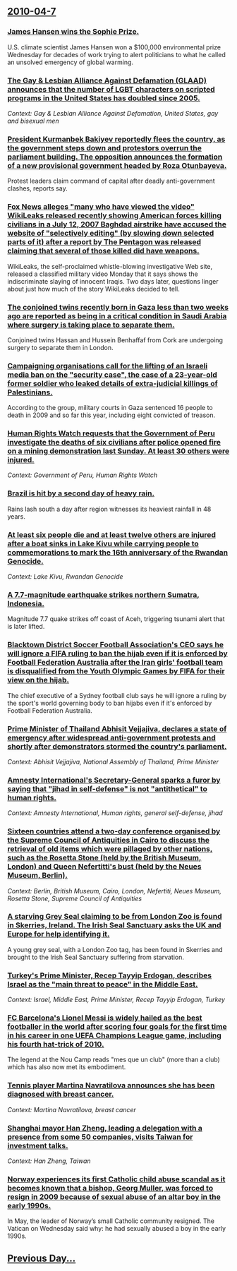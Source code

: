 ## [2010-04-7](/news/2010/04/7/index.md)

### [James Hansen wins the Sophie Prize. ](/news/2010/04/7/james-hansen-wins-the-sophie-prize.md)
U.S. climate scientist James Hansen won a $100,000 environmental prize Wednesday for decades of work trying to alert politicians to what he called an unsolved emergency of global warming.

### [The Gay & Lesbian Alliance Against Defamation (GLAAD) announces that the number of LGBT characters on scripted programs in the United States has doubled since 2005. ](/news/2010/04/7/the-gay-lesbian-alliance-against-defamation-glaad-announces-that-the-number-of-lgbt-characters-on-scripted-programs-in-the-united-states.md)
_Context: Gay & Lesbian Alliance Against Defamation, United States, gay and bisexual men_

### [ President Kurmanbek Bakiyev reportedly flees the country, as the government steps down and protestors overrun the parliament building. The opposition announces the formation of a new provisional government headed by Roza Otunbayeva. ](/news/2010/04/7/president-kurmanbek-bakiyev-reportedly-flees-the-country-as-the-government-steps-down-and-protestors-overrun-the-parliament-building-the.md)
Protest leaders claim command of capital after deadly anti-government clashes, reports say.

### [Fox News alleges "many who have viewed the video" WikiLeaks released recently showing American forces killing civilians in a July 12, 2007 Baghdad airstrike have accused the website of "selectively editing" (by slowing down selected parts of it) after a report by The Pentagon was released claiming that several of those killed did have weapons. ](/news/2010/04/7/fox-news-alleges-many-who-have-viewed-the-video-wikileaks-released-recently-showing-american-forces-killing-civilians-in-a-july-12-2007-b.md)
WikiLeaks, the self-proclaimed whistle-blowing investigative Web site, released a classified military video Monday that it says shows the indiscriminate slaying of innocent Iraqis. Two days later, questions linger about just how much of the story WikiLeaks decided to tell. 

### [The conjoined twins recently born in Gaza less than two weeks ago are reported as being in a critical condition in Saudi Arabia where surgery is taking place to separate them. ](/news/2010/04/7/the-conjoined-twins-recently-born-in-gaza-less-than-two-weeks-ago-are-reported-as-being-in-a-critical-condition-in-saudi-arabia-where-surger.md)
Conjoined twins Hassan and Hussein Benhaffaf from Cork are undergoing surgery to separate them in London.

### [Campaigning organisations call for the lifting of an Israeli media ban on the "security case", the case of a 23-year-old former soldier who leaked details of extra-judicial killings of Palestinians. ](/news/2010/04/7/campaigning-organisations-call-for-the-lifting-of-an-israeli-media-ban-on-the-security-case-the-case-of-a-23-year-old-former-soldier-who.md)
According to the group, military courts in Gaza sentenced 16 people to death in 2009 and so far this year, including eight convicted of treason.

### [Human Rights Watch requests that the Government of Peru investigate the deaths of six civilians after police opened fire on a mining demonstration last Sunday. At least 30 others were injured. ](/news/2010/04/7/human-rights-watch-requests-that-the-government-of-peru-investigate-the-deaths-of-six-civilians-after-police-opened-fire-on-a-mining-demonst.md)
_Context: Government of Peru, Human Rights Watch_

### [Brazil is hit by a second day of heavy rain. ](/news/2010/04/7/brazil-is-hit-by-a-second-day-of-heavy-rain.md)
Rains lash south a day after region witnesses its heaviest rainfall in 48 years.

### [At least six people die and at least twelve others are injured after a boat sinks in Lake Kivu while carrying people to commemorations to mark the 16th anniversary of the Rwandan Genocide. ](/news/2010/04/7/at-least-six-people-die-and-at-least-twelve-others-are-injured-after-a-boat-sinks-in-lake-kivu-while-carrying-people-to-commemorations-to-ma.md)
_Context: Lake Kivu, Rwandan Genocide_

### [A 7.7-magnitude earthquake strikes northern Sumatra, Indonesia. ](/news/2010/04/7/a-7-7-magnitude-earthquake-strikes-northern-sumatra-indonesia.md)
Magnitude 7.7 quake strikes off coast of Aceh, triggering tsunami alert that is later lifted.

### [Blacktown District Soccer Football Association's CEO says he will ignore a FIFA ruling to ban the hijab even if it is enforced by Football Federation Australia after the Iran girls' football team is disqualified from the Youth Olympic Games by FIFA for their view on the hijab. ](/news/2010/04/7/blacktown-district-soccer-football-association-s-ceo-says-he-will-ignore-a-fifa-ruling-to-ban-the-hijab-even-if-it-is-enforced-by-football-f.md)
The chief executive of a Sydney football club says he will ignore a ruling by the sport&#039;s world governing body to ban hijabs even if it&#039;s enforced by Football Federation Australia.

### [Prime Minister of Thailand Abhisit Vejjajiva, declares a state of emergency after widespread anti-government protests and shortly after demonstrators stormed the country's parliament. ](/news/2010/04/7/prime-minister-of-thailand-abhisit-vejjajiva-declares-a-state-of-emergency-after-widespread-anti-government-protests-and-shortly-after-demo.md)
_Context: Abhisit Vejjajiva, National Assembly of Thailand, Prime Minister_

### [Amnesty International's Secretary-General sparks a furor by saying that "jihad in self-defense" is not "antithetical" to human rights. ](/news/2010/04/7/amnesty-internationalas-secretary-general-sparks-a-furor-by-saying-that-ajihad-in-self-defensea-is-not-aantitheticala-to-human-rig.md)
_Context: Amnesty International, Human rights, general self-defense, jihad_

### [Sixteen countries attend a two-day conference organised by the Supreme Council of Antiquities in Cairo to discuss the retrieval of old items which were pillaged by other nations, such as the Rosetta Stone (held by the British Museum, London) and Queen Nefertitti's bust (held by the Neues Museum, Berlin). ](/news/2010/04/7/sixteen-countries-attend-a-two-day-conference-organised-by-the-supreme-council-of-antiquities-in-cairo-to-discuss-the-retrieval-of-old-items.md)
_Context: Berlin, British Museum, Cairo, London, Nefertiti, Neues Museum, Rosetta Stone, Supreme Council of Antiquities_

### [A starving Grey Seal claiming to be from London Zoo is found in Skerries, Ireland. The Irish Seal Sanctuary asks the UK and Europe for help identifying it. ](/news/2010/04/7/a-starving-grey-seal-claiming-to-be-from-london-zoo-is-found-in-skerries-ireland-the-irish-seal-sanctuary-asks-the-uk-and-europe-for-help.md)
A young grey seal, with a London Zoo tag, has been found in Skerries and brought to the Irish Seal Sanctuary suffering from starvation.

### [Turkey's Prime Minister, Recep Tayyip Erdogan, describes Israel as the "main threat to peace" in the Middle East. ](/news/2010/04/7/turkey-s-prime-minister-recep-tayyip-erdoaan-describes-israel-as-the-main-threat-to-peace-in-the-middle-east.md)
_Context: Israel, Middle East, Prime Minister, Recep Tayyip Erdogan, Turkey_

### [FC Barcelona's Lionel Messi is widely hailed as the best footballer in the world after scoring four goals for the first time in his career in one UEFA Champions League game, including his fourth hat-trick of 2010. ](/news/2010/04/7/fc-barcelona-s-lionel-messi-is-widely-hailed-as-the-best-footballer-in-the-world-after-scoring-four-goals-for-the-first-time-in-his-career-i.md)
The legend at the Nou Camp reads &#034;mes que un club&#034; (more than a club) which has also now met its embodiment.

### [Tennis player Martina Navratilova announces she has been diagnosed with breast cancer. ](/news/2010/04/7/tennis-player-martina-navratilova-announces-she-has-been-diagnosed-with-breast-cancer.md)
_Context: Martina Navratilova, breast cancer_

### [Shanghai mayor Han Zheng, leading a delegation with a presence from some 50 companies, visits Taiwan for investment talks. ](/news/2010/04/7/shanghai-mayor-han-zheng-leading-a-delegation-with-a-presence-from-some-50-companies-visits-taiwan-for-investment-talks.md)
_Context: Han Zheng, Taiwan_

### [Norway experiences its first Catholic child abuse scandal as it becomes known that a bishop, Georg Muller, was forced to resign in 2009 because of sexual abuse of an altar boy in the early 1990s. ](/news/2010/04/7/norway-experiences-its-first-catholic-child-abuse-scandal-as-it-becomes-known-that-a-bishop-georg-ma1-4ller-was-forced-to-resign-in-2009-bec.md)
In May, the leader of Norway’s small Catholic community resigned. The Vatican on Wednesday said why: he had sexually abused a boy in the early 1990s. 

## [Previous Day...](/news/2010/04/6/index.md)

